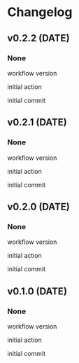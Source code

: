 

# Changelog

## v0.2.2 (DATE)

### None


workflow version


initial action 


initial commit

## v0.2.1 (DATE)

### None


workflow version


initial action 


initial commit

## v0.2.0 (DATE)

### None


workflow version


initial action 


initial commit

## v0.1.0 (DATE)

### None


workflow version


initial action 


initial commit
